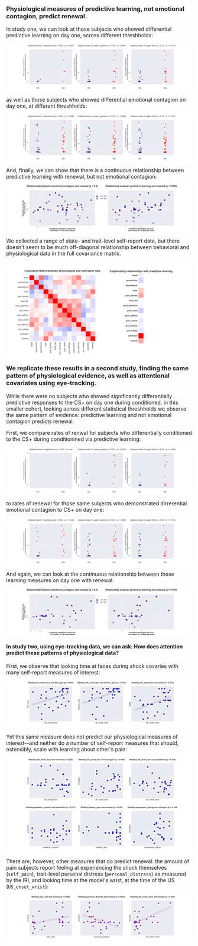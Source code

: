 ### Physiological measures of predictive learning, not emotional contagion, predict renewal. 

In study one, we can look at those subjects who showed differential predictive learning on day one, scross different threshholds: 

![a](segmentation_analyis_prediction_study_one.png)

as well as those subjects who showed differential emotional contagion on day one, at different threshholds: 

![a](segmentation_analyis_contagion_study_one.png)

And, finally, we can show that there is a continuous relationship between predictive learning with renewal, but not emotional contagion:  

![day_two_comparison](day_one_scr_comparision.png)

We collected a range of state- and trait-level self-report data, but there doesn't seem to be much off-diagonal relationship between behavioral and physiological data in the full covariance matrix. 

![a](covariace_matrix_study_one.png)


### We replicate these results in a second study, finding the same pattern of physiological evidence, as well as attentional covariates using eye-tracking. 

While there were no subjects who showed significantly differentially predictive responses to the CS+ on day one during conditioned, in this smaller cohort, looking across different statistical threshholds we observe the same pattern of evidence: predictive learning and not emotional contagion predicts renewal. 

First, we compare rates of renwal for subjects who differentially conditioned to the CS+ during conditionined via predictive learning: 

![a](segmentation_analyis_prediction_study_two.png)

to rates of renewal for those same subjects who demonstrated dirrerential emotional contagion to CS+ on day one: 

![a](segmentation_analyis_contagion_study_two.png)

And again, we can look at the continuous relationship between these learning measures on day one with renewal:  

![day_two_comparison](day_two_scr_comparision.png)

#### In study two, using eye-tracking data, we can ask: How does attention predict these patterns of physiological data? 

First, we observe that looking time at faces during shock covaries with many self-report measures of interest: 

![faces_self_report](faces_and_self_report.png)

Yet this same measure does not predict our physiological measures of interest--and neither do a number of self-report measures that should, ostensibly, scale with learning about other's pain: 

![faces_self_report](faces_and_physio.png)
![faces_self_report](self_report_not_renewal.png)

There are, however, other measures that do predict renewal: the amount of pain subjects report feeling at experiencing the shock themselves (```self_pain```), trait-level personal distress (```personal_distress```) as measured by the IRI, and looking time at the model's wrist, at the time of the US (```US_onset_wrist```): 

![faces_self_report](self_report_renewal.png)

